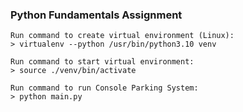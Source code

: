 ### Python Fundamentals Assignment

```
Run command to create virtual environment (Linux):
> virtualenv --python /usr/bin/python3.10 venv
```

```
Run command to start virtual environment:
> source ./venv/bin/activate
```

```
Run command to run Console Parking System:
> python main.py
```